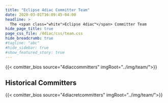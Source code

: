 ```yaml
---
title: "Eclipse 4diac Committer Team"
date: 2020-03-01T16:09:45-04:00
headline: > 
  The <span class="white">Eclipse 4diac™</span> Committer Team
hide_page_title: true
page_css_file: /4diac/css/team.css
hide_breadcrumb: true
#tagline: "abc"
#hide_sidebar: true
#show_featured_story: true
---
```



{{< comitter_bios source="4diaccommitters" imgRoot="../img/team/">}}

## Historical Committers

{{< comitter_bios source="4diacretcommitters" imgRoot="../img/team/">}}


